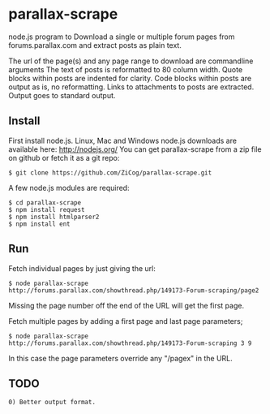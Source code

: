 parallax-scrape
===============

node.js program to Download a single or multiple forum pages from forums.parallax.com and extract posts as plain text.

The url of the page(s) and any page range to download are commandline arguments
The text of posts is reformatted to 80 column width.
Quote blocks within posts are indented for clarity.
Code blocks within posts are output as is, no reformatting.
Links to attachments to posts are extracted.
Output goes to standard output.

Install
-------

First install node.js. Linux, Mac and Windows node.js downloads are available here: http://nodejs.org/
You can get parallax-scrape from a zip file on github or fetch it as a git repo:

    $ git clone https://github.com/ZiCog/parallax-scrape.git

A few node.js modules are required:
    
    $ cd parallax-scrape
    $ npm install request
    $ npm install htmlparser2
    $ npm install ent

Run
---

Fetch individual pages by just giving the url:
 
    $ node parallax-scrape http://forums.parallax.com/showthread.php/149173-Forum-scraping/page2

Missing the page number off the end of the URL will get the first page.

Fetch multiple pages by adding a first page and last page parameters;

    $ node parallax-scrape http://forums.parallax.com/showthread.php/149173-Forum-scraping 3 9

In this case the page parameters override any "/pagex" in the URL.


TODO
----

    0) Better output format.


